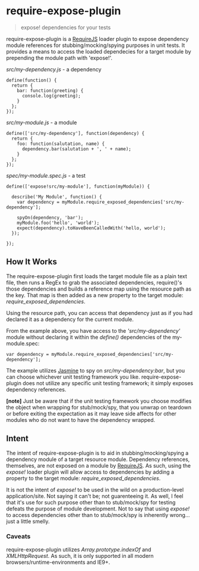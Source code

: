 # require-expose-plugin

> expose! dependencies for your tests

require-expose-plugin is a [RequireJS](http://requirejs.org/ 'RequireJS') loader plugin to expose dependency module references for stubbing/mocking/spying purposes in unit tests. It provides a means to access the loaded dependecies for a target module by prepending the module path with 'expose!'.

_src/my-dependency.js_ - a dependency

    define(function() {
      return {
        bar: function(greeting) {
          console.log(greeting);
        }
      };
    });

_src/my-module.js_ - a module

    define(['src/my-dependency'], function(dependency) {
      return {
        foo: function(salutation, name) {
          dependency.bar(salutation + ', ' + name);
        }
      };
    });

_spec/my-module.spec.js_ - a test

    define(['expose!src/my-module'], function(myModule)) {
    
      describe('My Module', function() {
        var dependency = myModule.require_exposed_dependencies['src/my-dependency'];
        
        spyOn(dependency, 'bar');
        myModule.foo('hello', 'world');
        expect(dependency).toHaveBeenCalledWith('hello, world');
      });
      
    });

## How It Works

The require-expose-plugin first loads the target module file as a plain text file, then runs a RegEx to grab the associated dependencies, require()'s those dependencies and builds a reference map using the resource path as the key. That map is then added as a new property to the target module: _require_exposed_dependencies_.

Using the resource path, you can access that dependency just as if you had declared it as a dependency for the current module.

From the example above, you have access to the _'src/my-dependency'_ module without declaring it within the _define()_ dependencies of the my-module.spec:

    var dependency = myModule.require_exposed_dependencies['src/my-dependency'];

The example utilizes [Jasmine](http://pivotal.github.com/jasmine/) to spy on _src/my-dependency:bar_, but you can choose whichever unit testing framework you like. require-expose-plugin does not utilize any specific unit testing framework; it simply exposes dependency references. 

**[note]** Just be aware that if the unit testing framework you choose modifies the object when wrapping for stub/mock/spy, that you unwrap on teardown or before exiting the expectation as it may leave side affects for other modules who do not want to have the dependency wrapped.

## Intent

The intent of require-expose-plugin is to aid in stubbing/mocking/spying a dependency module of a target resource module. Dependency references, themselves, are not exposed on a module by [RequireJS](http://requirejs.org/ 'RequireJS'). As such, using the _expose!_ loader plugin will allow access to dependencies by adding a property to the target module: _require_exposed_dependencies_.

It is not the intent of _expose!_ to be used in the wild on a production-level application/site. Not saying it can't be; not guarenteeing it. As well, I feel that it's use for such purpose other than to stub/mock/spy for testing defeats the purpose of module development. Not to say that using _expose!_ to access dependencies other than to stub/mock/spy is inherently wrong... just a little smelly.

### Caveats
require-expose-plugin utilizes _Array.prototype.indexOf_ and _XMLHttpRequest_. As such, it is only supported in all modern browsers/runtime-environments and IE9+.
